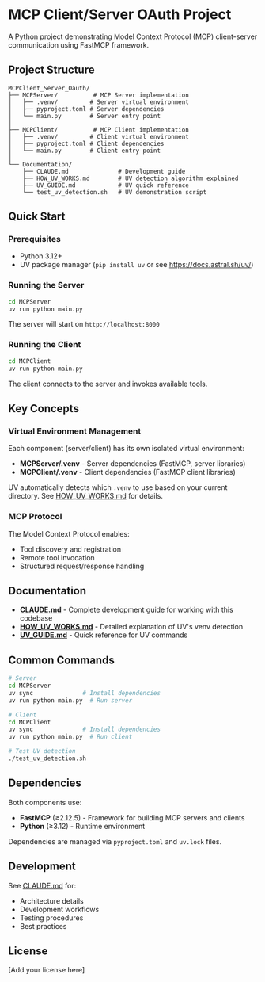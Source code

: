 # MCP Client/Server OAuth Project

A Python project demonstrating Model Context Protocol (MCP) client-server communication using FastMCP framework.

## Project Structure

```
MCPClient_Server_Oauth/
├── MCPServer/          # MCP Server implementation
│   ├── .venv/         # Server virtual environment
│   ├── pyproject.toml # Server dependencies
│   └── main.py        # Server entry point
│
├── MCPClient/          # MCP Client implementation
│   ├── .venv/         # Client virtual environment
│   ├── pyproject.toml # Client dependencies
│   └── main.py        # Client entry point
│
└── Documentation/
    ├── CLAUDE.md              # Development guide
    ├── HOW_UV_WORKS.md        # UV detection algorithm explained
    ├── UV_GUIDE.md            # UV quick reference
    └── test_uv_detection.sh   # UV demonstration script
```

## Quick Start

### Prerequisites

- Python 3.12+
- UV package manager (`pip install uv` or see https://docs.astral.sh/uv/)

### Running the Server

```bash
cd MCPServer
uv run python main.py
```

The server will start on `http://localhost:8000`

### Running the Client

```bash
cd MCPClient
uv run python main.py
```

The client connects to the server and invokes available tools.

## Key Concepts

### Virtual Environment Management

Each component (server/client) has its own isolated virtual environment:

- **MCPServer/.venv** - Server dependencies (FastMCP, server libraries)
- **MCPClient/.venv** - Client dependencies (FastMCP client libraries)

UV automatically detects which `.venv` to use based on your current directory. See [HOW_UV_WORKS.md](HOW_UV_WORKS.md) for details.

### MCP Protocol

The Model Context Protocol enables:
- Tool discovery and registration
- Remote tool invocation
- Structured request/response handling

## Documentation

- **[CLAUDE.md](CLAUDE.md)** - Complete development guide for working with this codebase
- **[HOW_UV_WORKS.md](HOW_UV_WORKS.md)** - Detailed explanation of UV's venv detection
- **[UV_GUIDE.md](UV_GUIDE.md)** - Quick reference for UV commands

## Common Commands

```bash
# Server
cd MCPServer
uv sync              # Install dependencies
uv run python main.py  # Run server

# Client
cd MCPClient
uv sync              # Install dependencies
uv run python main.py  # Run client

# Test UV detection
./test_uv_detection.sh
```

## Dependencies

Both components use:
- **FastMCP** (≥2.12.5) - Framework for building MCP servers and clients
- **Python** (≥3.12) - Runtime environment

Dependencies are managed via `pyproject.toml` and `uv.lock` files.

## Development

See [CLAUDE.md](CLAUDE.md) for:
- Architecture details
- Development workflows
- Testing procedures
- Best practices

## License

[Add your license here]
